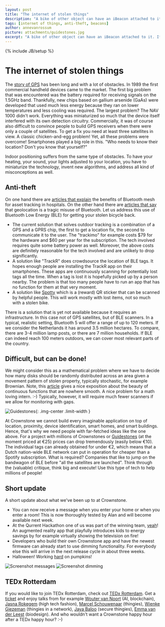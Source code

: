 ```yaml
---
layout: post
title: "The internet of stolen things"
description: "A bike of other object can have an iBeacon attached to it. If Crownstones are strategically positioned they can help scanning for these beacons when such an object is stolen."
tags: [internet of things, anti-theft, beacons]
author: annevanrossum
picture: attachments/guidestones.jpg
excerpt: "A bike of other object can have an iBeacon attached to it. If Crownstones are strategically positioned they can help scanning for these beacons when such an object is stolen."
---
```

{% include JB/setup %}

# The internet of stolen things

The [story of GPS](http://mashable.com/2014/05/25/commercial-gps-25-anniversary/#YadO3pjqaGqV) has been long and with a lot of obstacles. In 1989 the first commercial handheld devices came to the market. The first big problem that was encountered was the battery required for receiving signals on the 1.5GHz band. Thankfully, new chips based on gallium arsenide (GaAs) were developed that used much less energy because they ran on lower temperatures and less cooling was required. The largest problem? The NAV 1000 didn't work. Everything was miniaturized so much that the device itself interfered with its own detection circuitry. Commercially, it was of course also difficult to convince people to build GPS receivers when there were only a couple of satellites. To get a fix you need at least three satellites in view. A classic chicken-and-egg problem! Yet, all these problems were overcome! Smartphones played a big role in this. "Who needs to know their location? Don't you know that yourself?"

Indoor positioning suffers from the same type of obstacles. To have your heating, your sound, your lights adjusted to your location, you have to miniaturize the technology, invent new algorithms, and address all kind of misconceptions as well.

## Anti-theft

On one hand there are [articles that explain](https://www.androidcentral.com/new-low-energy-mesh-connection-standards-mean-bluetooth-will-be-big-part-internet-things) the benefits of Bluetooth mesh for asset tracking in hospitals. On the other hand there are [articles that say](https://www.iotforall.com/bluetooth-geolocation/) that geolocation is a tragic misuse of Bluetooth. Let us address this use of Bluetooth Low Energy (BLE) for getting your stolen bicycle back.

* The current solution that solves outdoor tracking is a combination of a GPS and a GPRS chip, the first to get a location fix, the second to communicate it to the user. The "trackimo" for example costs $79 for the hardware and $60 per year for the subscription. The tech involved requires quite some battery power as well. Moreover, the above costs are definitely reasonable for the tech involved and are unlikely to drop significantly.
* A solution like "TrackR" does crowdsource the location of BLE tags. It hopes enough people are installing the TrackR app on their smartphones. These apps are continuously scanning for potentially lost tags all the time. When a tag is lost it is hopefully picked up by a person nearby. The problem is that too many people have to run an app that has no function for them at that very moment.
* A solution like [Spotty](https://www.spotty.eu/en-NL/shop/detail/product/53) which is a (reward) QR sticker that can be scanned by helpful people. This will work mostly with lost items, not so much with a stolen bike.

There is a solution that is yet not available because it requires an infrastructure. In this case not of GPS satellites, but of BLE scanners. In a typical, realistic setting, Bluetooth 5 will offer a range of up to 120 meters. If we consider the Netherlands it has around 3.5 million hectares. To compare, there are 3-4 million lamp posts, or there are 7 million households. If BLE can indeed reach 100 meters outdoors, we can cover most relevant parts of the country.

## Difficult, but can be done!

We might consider this as a mathematical problem where we have to decide how many disks should be randomly distributed across an area given a movement pattern of stolen property, typically stochastic, for example Brownian. Note, this [article](http://nautil.us/issue/53/monsters/maths-beautiful-monsters-rp) gives a nice exposition about the beauty of continuous functions that are nowhere smooth. A nice problem for a math loving intern. :-) Typically, however, it will require much fewer scanners if we allow for monitoring with gaps.

![Guidestones]({{site.url}}/attachments/guidestones.jpg){: .img-center .limit-width }

At Crownstone we cannot build every imaginable application on top of location, proximity, device identification, smart homes, and smart buildings. Hence, that's why we need people with far-fetched ideas like the one above. For a project with millions of Crownstones or [Guidestones](https://shop.crownstone.rocks/products/guidestones) (at the moment priced at €25) prices can drop tremendously (easily below €10). The individual tags can already obtained for under €2, which means that a Dutch nation-wide BLE network can put in operation for cheaper than a Spotify subscription. What is required? Companies that like to jump on the bandwagon of BLE before "all the satellites are launched". Think through the (valuable) critique, think big and execute! Use this type of tech to help millions of people!

## Short update

A short update about what we've been up to at Crownstone.

* You can now receive a message when you enter your home or when you enter a room! This is now thoroughly tested by Alan and will become available next week.
* At the Qurrent Hackathon one of us was part of the winning team, [yeah](https://medium.com/label-a/hacking-the-future-of-renewable-energy-at-the-qurrent-hackathon-a72b7cac925f)! An augmented reality app that playfully introduces kids to energy savings by for example virtually showing the television on fire!
* Developers who build their own Crownstone app and have the newest firmware can already start to use dimming functionality. For everybody else this will arrive in the next release cycle in about three weeks.
* Halloween! Working [hard](https://www.facebook.com/crownstones/posts/704140406438207) on pumpkins!

![Screenshot messages]({{site.url}}/attachments/screenshot-messages-in-home.jpg)
![Screenshot dimming]({{site.url}}/attachments/screenshot-dimming.jpg)


## TEDx Rotterdam

If you would like to join TEDx Rotterdam, check out [TEDx Rotterdam](https://tedxrotterdam.com/). Get a [ticket](https://www.eventbrite.nl/e/tickets-tedxrotterdam-main-event-37786248687) and enjoy talks from for example [Wouter van Noort](https://www.linkedin.com/in/woutervannoort/) (AI, blockchain), [Jasna Rokegem](https://www.linkedin.com/in/jasnarokegem/) (high tech fashion), [Marcel Schouwenaar](https://www.linkedin.com/in/marcelschouwenaar/) (thingies), [Wienke Giezeman](https://www.linkedin.com/in/wienke/) (thingies in a network), [Jaya Baloo](https://www.linkedin.com/in/jaya-baloo-558492/) (secure thingies), [Emma van der Leest](https://www.linkedin.com/in/emma-van-der-leest-ab493697/) (biodesign). And who wouldn't want a Crownstone happy hour after a TEDx happy hour? :-)

